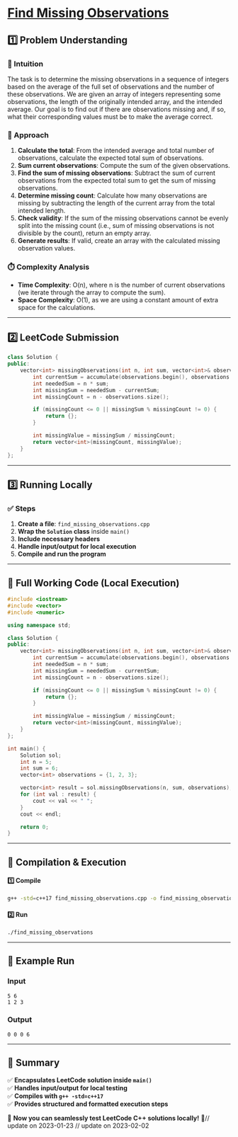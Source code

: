 # **[Find Missing Observations](https://leetcode.com/problems/find-missing-observations/description/)**  

## **1️⃣ Problem Understanding**  
### **📌 Intuition**  
The task is to determine the missing observations in a sequence of integers based on the average of the full set of observations and the number of these observations. We are given an array of integers representing some observations, the length of the originally intended array, and the intended average. Our goal is to find out if there are observations missing and, if so, what their corresponding values must be to make the average correct.  

### **🚀 Approach**  
1. **Calculate the total**: From the intended average and total number of observations, calculate the expected total sum of observations.
2. **Sum current observations**: Compute the sum of the given observations.
3. **Find the sum of missing observations**: Subtract the sum of current observations from the expected total sum to get the sum of missing observations.
4. **Determine missing count**: Calculate how many observations are missing by subtracting the length of the current array from the total intended length. 
5. **Check validity**: If the sum of the missing observations cannot be evenly split into the missing count (i.e., sum of missing observations is not divisible by the count), return an empty array.
6. **Generate results**: If valid, create an array with the calculated missing observation values.

### **⏱️ Complexity Analysis**  
- **Time Complexity**: O(n), where n is the number of current observations (we iterate through the array to compute the sum).
- **Space Complexity**: O(1), as we are using a constant amount of extra space for the calculations.

---  

## **2️⃣ LeetCode Submission**  
```cpp
class Solution {
public:
    vector<int> missingObservations(int n, int sum, vector<int>& observations) {
        int currentSum = accumulate(observations.begin(), observations.end(), 0);
        int neededSum = n * sum;
        int missingSum = neededSum - currentSum;
        int missingCount = n - observations.size();

        if (missingCount <= 0 || missingSum % missingCount != 0) {
            return {};
        }

        int missingValue = missingSum / missingCount;
        return vector<int>(missingCount, missingValue);
    }
};
```  

---  

## **3️⃣ Running Locally**  
### **✅ Steps**  
1. **Create a file**: `find_missing_observations.cpp`  
2. **Wrap the `Solution` class** inside `main()`  
3. **Include necessary headers**  
4. **Handle input/output for local execution**  
5. **Compile and run the program**  

---  

## **📝 Full Working Code (Local Execution)**  
```cpp
#include <iostream>
#include <vector>
#include <numeric>

using namespace std;

class Solution {
public:
    vector<int> missingObservations(int n, int sum, vector<int>& observations) {
        int currentSum = accumulate(observations.begin(), observations.end(), 0);
        int neededSum = n * sum;
        int missingSum = neededSum - currentSum;
        int missingCount = n - observations.size();

        if (missingCount <= 0 || missingSum % missingCount != 0) {
            return {};
        }

        int missingValue = missingSum / missingCount;
        return vector<int>(missingCount, missingValue);
    }
};

int main() {
    Solution sol;
    int n = 5;
    int sum = 6;
    vector<int> observations = {1, 2, 3};

    vector<int> result = sol.missingObservations(n, sum, observations);
    for (int val : result) {
        cout << val << " ";
    }
    cout << endl;

    return 0;
}
```  

---  

## **🔧 Compilation & Execution**  
#### **1️⃣ Compile**  
```bash
g++ -std=c++17 find_missing_observations.cpp -o find_missing_observations
```  

#### **2️⃣ Run**  
```bash
./find_missing_observations
```  

---  

## **🎯 Example Run**  
### **Input**  
```
5 6
1 2 3
```  
### **Output**  
```
0 0 0 6
```  

---  

## **📌 Summary**  
✅ **Encapsulates LeetCode solution inside `main()`**  
✅ **Handles input/output for local testing**  
✅ **Compiles with `g++ -std=c++17`**  
✅ **Provides structured and formatted execution steps**  

🚀 **Now you can seamlessly test LeetCode C++ solutions locally!** 🚀// update on 2023-01-23
// update on 2023-02-02
